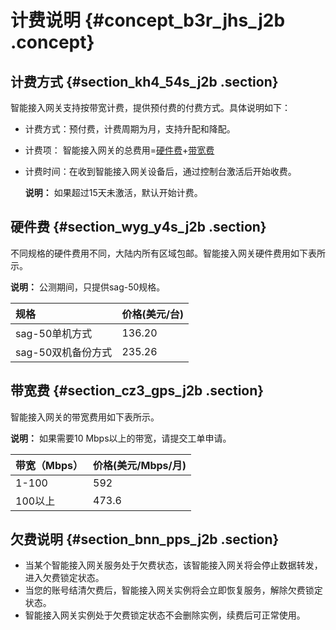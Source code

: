 # 计费说明 {#concept_b3r_jhs_j2b .concept}

## 计费方式 {#section_kh4_54s_j2b .section}

智能接入网关支持按带宽计费，提供预付费的付费方式。具体说明如下：

-   计费方式：预付费，计费周期为月，支持升配和降配。
-   计费项： 智能接入网关的总费用=[硬件费](#section_wyg_y4s_j2b)+[带宽费](#section_cz3_gps_j2b)
-   计费时间：在收到智能接入网关设备后，通过控制台激活后开始收费。

    **说明：** 如果超过15天未激活，默认开始计费。


## 硬件费 {#section_wyg_y4s_j2b .section}

不同规格的硬件费用不同，大陆内所有区域包邮。智能接入网关硬件费用如下表所示。

**说明：** 公测期间，只提供sag-50规格。

|规格|价格\(美元/台\)|
|:-|:---------|
|sag-50单机方式|136.20|
|sag-50双机备份方式|235.26|

## 带宽费 {#section_cz3_gps_j2b .section}

智能接入网关的带宽费用如下表所示。

**说明：** 如果需要10 Mbps以上的带宽，请提交工单申请。

|带宽（Mbps）|价格\(美元/Mbps/月\)|
|:-------|:--------------|
|1-100|592|
|100以上|473.6|

## 欠费说明 {#section_bnn_pps_j2b .section}

-   当某个智能接入网关服务处于欠费状态，该智能接入网关将会停止数据转发，进入欠费锁定状态。
-   当您的账号结清欠费后，智能接入网关实例将会立即恢复服务，解除欠费锁定状态。
-   智能接入网关实例处于欠费锁定状态不会删除实例，续费后可正常使用。

